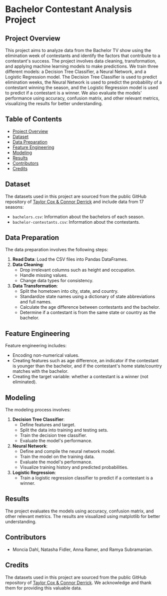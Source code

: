 # Bachelor Contestant Analysis Project

## Project Overview

This project aims to analyze data from the Bachelor TV show using the elimination week of contestants and identify the factors that contribute to a contestant's success. The project involves data cleaning, transformation, and applying machine learning models to make predictions. We train three different models: a Decision Tree Classifier, a Neural Network, and a Logistic Regression model. The Decision Tree Classifier is used to predict elimination weeks, the Neural Network is used to predict the probability of a contestant winning the season, and the Logistic Regression model is used to predict if a contestant is a winner. We also evaluate the models' performance using accuracy, confusion matrix, and other relevant metrics, visualizing the results for better understanding.


## Table of Contents

- [Project Overview](#project-overview)
- [Dataset](#dataset)
- [Data Preparation](#data-preparation)
- [Feature Engineering](#feature-engineering)
- [Modeling](#modeling)
- [Results](#results)
- [Contributors](#contributors)
- [Credits](#credits)

## Dataset

The datasets used in this project are sourced from the public GitHub repository of [Taylor Cox & Connor Derrick](https://github.com/tcox17/Bachelor_Project/tree/main/Original%20Datasets) and include data from 17 seasons:

- `bachelors.csv`: Information about the bachelors of each season.
- `bachelor-contestants.csv`: Information about the contestants.

## Data Preparation

The data preparation involves the following steps:

1. **Read Data**: Load the CSV files into Pandas DataFrames.
2. **Data Cleaning**:
   - Drop irrelevant columns such as height and occupation.
   - Handle missing values.
   - Change data types for consistency.
3. **Data Transformation**:
   - Split the hometown into city, state, and country.
   - Standardize state names using a dictionary of state abbreviations and full names.
   - Calculate the age difference between contestants and the bachelor.
   - Determine if a contestant is from the same state or country as the bachelor.

## Feature Engineering

Feature engineering includes:

- Encoding non-numerical values.
- Creating features such as age difference, an indicator if the contestant is younger than the bachelor, and if the contestant's home state/country matches with the bachelor.
- Creating the target variable: whether a contestant is a winner (not eliminated).

## Modeling

The modeling process involves:

1. **Decision Tree Classifier**:
   - Define features and target.
   - Split the data into training and testing sets.
   - Train the decision tree classifier.
   - Evaluate the model's performance.
2. **Neural Network**:
   - Define and compile the neural network model.
   - Train the model on the training data.
   - Evaluate the model's performance.
   - Visualize training history and predicted probabilities.
3. **Logistic Regression**:
   - Train a logistic regression classifier to predict if a contestant is a winner.

## Results

The project evaluates the models using accuracy, confusion matrix, and other relevant metrics. The results are visualized using matplotlib for better understanding.

## Contributors

- Moncia Dahl, Natasha Fidler, Anna Ramer, and Ramya Subramanian.

## Credits

The datasets used in this project are sourced from the public GitHub repository of [Taylor Cox & Connor Derrick](https://github.com/tcox17/Bachelor_Project/tree/main/Original%20Datasets). We acknowledge and thank them for providing this valuable data.


